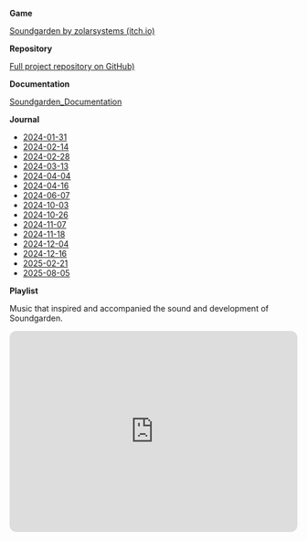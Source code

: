 **Game**

[Soundgarden by zolarsystems (itch.io)](https://zolarsystems.itch.io/soundgarden)


**Repository**

[Full project repository on GitHub)](https://github.com/Videon/soundgarden)


**Documentation**

[Soundgarden_Documentation](Soundgarden_Documentation.md)


**Journal**

- [2024-01-31](2024-01-31.md)
- [2024-02-14](2024-02-14.md)
- [2024-02-28](2024-02-28.md)
- [2024-03-13](2024-03-13.md)
- [2024-04-04](2024-04-04.md)
- [2024-04-16](2024-04-16.md)
- [2024-06-07](2024-06-07.md)
- [2024-10-03](2024-10-03.md)
- [2024-10-26](2024-10-26.md)
- [2024-11-07](2024-11-07.md)
- [2024-11-18](2024-11-18.md)
- [2024-12-04](2024-12-04.md)
- [2024-12-16](2024-12-16.md)
- [2025-02-21](2025-02-21.md)
- [2025-08-05](2025-08-05.md)


**Playlist**

Music that inspired and accompanied the sound and development of Soundgarden.

<iframe style="border-radius:12px" src="https://open.spotify.com/embed/playlist/6NMwC23ezQOFn9kD76hAZ0?utm_source=generator" width="100%" height="352" frameBorder="0" allowfullscreen="" allow="autoplay; clipboard-write; encrypted-media; fullscreen; picture-in-picture" loading="lazy"></iframe>
